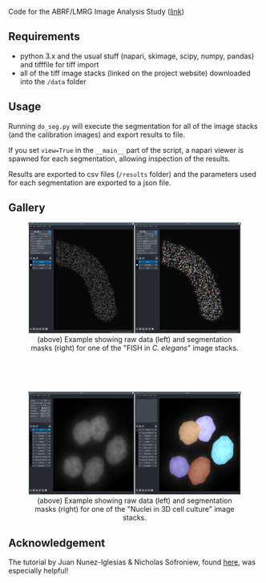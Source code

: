 

Code for the ABRF/LMRG Image Analysis Study ([link](https://sites.google.com/view/lmrg-image-analysis-study))

## Requirements
- python 3.x and the usual stuff (napari, skimage, scipy, numpy, pandas) and tifffile for tiff import
- all of the tiff image stacks (linked on the project website) downloaded into the ```/data``` folder

## Usage
Running ```do_seg.py``` will execute the segmentation for all of the image stacks (and the calibration images) and export results to file.

If you set ```view=True``` in the ```__main__``` part of the script, a napari viewer is spawned for each segmentation, allowing inspection of the results.

Results are exported to csv files (```/results``` folder) and the parameters used for each segmentation are exported to a json file.

## Gallery


<figure>
<img src="/results/img_fish_1.png" width="800" title="hover text">
<figcaption align = "center">(above) Example showing raw data (left) and segmentation masks (right) for one of the "FISH in <i>C. elegans</i>" image stacks.</figcaption>
</figure>

<br>
<br>
<br>


<figure>
<img src="/results/img_nuclei_1.png" width="800" title="hover text">
<figcaption align = "center">(above) Example showing raw data (left) and segmentation masks (right) for one of the "Nuclei in 3D cell culture" image stacks.</figcaption>
</figure>

## Acknowledgement
The tutorial by Juan Nunez-Iglesias & Nicholas Sofroniew, found [here](https://jni.github.io/i2k-skimage-napari/lectures/2_segmentation_and_regionprops.html), was especially helpful!

